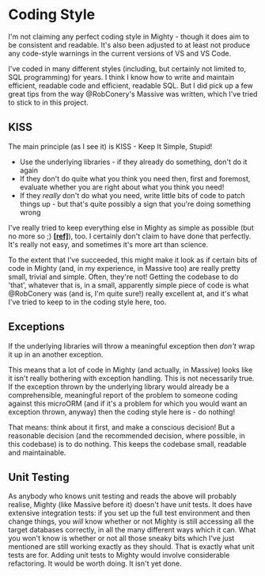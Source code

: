 # Coding Style

I'm not claiming any perfect coding style in Mighty - though it does aim to be consistent and readable. It's also been adjusted to at least not produce any code-style warnings in the current versions of VS and VS Code.

I've coded in many different styles (including, but certainly not limited to, SQL programming) for years. I think I know how to write and maintain efficient, readable code and efficient, readable SQL. But I did pick up a few great tips from the way @RobConery's Massive was written, which I've tried to stick to in this project.

## KISS

The main principle (as I see it) is KISS - Keep It Simple, Stupid!

- Use the underlying libraries - if they already do something, don't do it again
- If they don't do quite what you think you need then, first and foremost, evaluate whether you are right about what you think you need!
- If they *really* don't do what you need, write little bits of code to patch things up - but that's quite possibly a sign that you're doing something wrong

I've really tried to keep everything else in Mighty as simple as possible (but no more so ;) **[[ref]]()**), too. I certainly don't claim to have done that perfectly. It's really not easy, and sometimes it's more art than science.

To the extent that I've succeeded, this might make it look as if certain bits of code in Mighty (and, in my experience, in Massive too) are really pretty small, trivial and simple. Often, they're not! Getting the codebase to do 'that', whatever that is, in a small, apparently simple piece of code is what @RobConery was (and is, I'm quite sure!) really excellent at, and it's what I've tried to keep to in the coding style here, too.

## Exceptions

If the underlying libraries will throw a meaningful exception then *don't* wrap it up in an another exception.

This means that a lot of code in Mighty (and actually, in Massive) looks like it isn't really bothering with exception handling. This is not necessarily true. If the exception thrown by the underlying library would already be a comprehensible, meaningful report of the problem to someone coding against this microORM (and if it's a problem for which you would want an exception thrown, anyway) then the coding style here is - do nothing!

That means: think about it first, and make a conscious decision! But a reasonable decision (and the recommended decision, where possible, in this codebase) is to do nothing. This keeps the codebase small, readable and maintainable.

## Unit Testing

As anybody who knows unit testing and reads the above will probably realise, Mighty (like Massive before it) doesn't have *unit* tests. It does have extensive integration tests: if you set up the full test environment and then change things, you *will* know whether or not Mighty is still accessing all the target databases correctly, in all the many different ways which it can. What you won't know is whether or not all those sneaky bits which I've just mentioned are still working exactly as they should. That is exactly what unit tests are for. Adding unit tests to Mighty would involve considerable refactoring. It would be worth doing. It isn't yet done.
